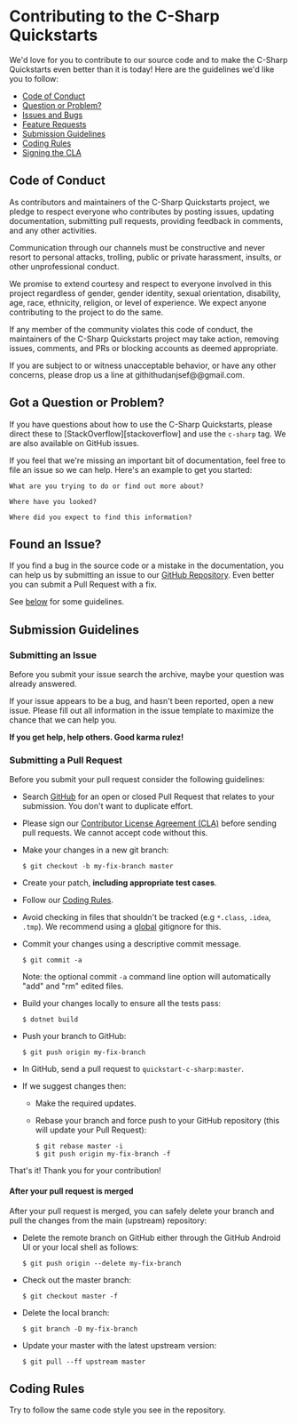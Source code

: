 # Contributing to the C-Sharp Quickstarts

We'd love for you to contribute to our source code and to make the C-Sharp Quickstarts even better than it is today! Here are the guidelines we'd like you to follow:

 - [Code of Conduct](#coc)
 - [Question or Problem?](#question)
 - [Issues and Bugs](#issue)
 - [Feature Requests](#feature)
 - [Submission Guidelines](#submit)
 - [Coding Rules](#rules)
 - [Signing the CLA](#cla)

## <a name="coc"></a> Code of Conduct

As contributors and maintainers of the C-Sharp Quickstarts project, we pledge to respect everyone who contributes by posting issues, updating documentation, submitting pull requests, providing feedback in comments, and any other activities.

Communication through our channels must be constructive and never resort to personal attacks, trolling, public or private harassment, insults, or other unprofessional conduct.

We promise to extend courtesy and respect to everyone involved in this project regardless of gender, gender identity, sexual orientation, disability, age, race, ethnicity, religion, or level of experience. We expect anyone contributing to the project to do the same.

If any member of the community violates this code of conduct, the maintainers of the C-Sharp Quickstarts project may take action, removing issues, comments, and PRs or blocking accounts as deemed appropriate.

If you are subject to or witness unacceptable behavior, or have any other concerns, please drop us a line at githithudanjsef@@gmail.com.

## <a name="question"></a> Got a Question or Problem?

If you have questions about how to use the C-Sharp Quickstarts, please direct these to [StackOverflow][stackoverflow] and use the `c-sharp` tag. We are also available on GitHub issues.

If you feel that we're missing an important bit of documentation, feel free to
file an issue so we can help. Here's an example to get you started:

```
What are you trying to do or find out more about?

Where have you looked?

Where did you expect to find this information?
```

## <a name="issue"></a> Found an Issue?
If you find a bug in the source code or a mistake in the documentation, you can help us by
submitting an issue to our [GitHub Repository][github]. Even better you can submit a Pull Request
with a fix.

See [below](#submit) for some guidelines.

## <a name="submit"></a> Submission Guidelines

### Submitting an Issue
Before you submit your issue search the archive, maybe your question was already answered.

If your issue appears to be a bug, and hasn't been reported, open a new issue.  Please fill out
all information in the issue template to maximize the chance that we can help you.

**If you get help, help others. Good karma rulez!**

### Submitting a Pull Request
Before you submit your pull request consider the following guidelines:

* Search [GitHub](https://github.com/josephwambura/quickstart-c-sharp/pulls) for an open or closed Pull Request
  that relates to your submission. You don't want to duplicate effort.
* Please sign our [Contributor License Agreement (CLA)](#cla) before sending pull
  requests. We cannot accept code without this.
* Make your changes in a new git branch:

     ```shell
     $ git checkout -b my-fix-branch master
     ```

* Create your patch, **including appropriate test cases**.
* Follow our [Coding Rules](#rules).
* Avoid checking in files that shouldn't be tracked (e.g `*.class`, `.idea`, `.tmp`). We recommend using a [global](#global-gitignore) gitignore for this.
* Commit your changes using a descriptive commit message.

     ```shell
     $ git commit -a
     ```
  Note: the optional commit `-a` command line option will automatically "add" and "rm" edited files.

* Build your changes locally to ensure all the tests pass:

    ```shell
   $ dotnet build
    ```

* Push your branch to GitHub:

    ```shell
    $ git push origin my-fix-branch
    ```

* In GitHub, send a pull request to `quickstart-c-sharp:master`.
* If we suggest changes then:
  * Make the required updates.
  * Rebase your branch and force push to your GitHub repository (this will update your Pull Request):

    ```shell
    $ git rebase master -i
    $ git push origin my-fix-branch -f
    ```

That's it! Thank you for your contribution!

#### After your pull request is merged

After your pull request is merged, you can safely delete your branch and pull the changes
from the main (upstream) repository:

* Delete the remote branch on GitHub either through the GitHub Android UI or your local shell as follows:

    ```shell
    $ git push origin --delete my-fix-branch
    ```

* Check out the master branch:

    ```shell
    $ git checkout master -f
    ```

* Delete the local branch:

    ```shell
    $ git branch -D my-fix-branch
    ```

* Update your master with the latest upstream version:

    ```shell
    $ git pull --ff upstream master
    ```

## <a name="rules"></a> Coding Rules

Try to follow the same code style you see in the repository.

[github]: https://github.com/josephwambura/quickstart-c-sharp
[global-gitignore]: https://help.github.com/articles/ignoring-files/#create-a-global-gitignore
